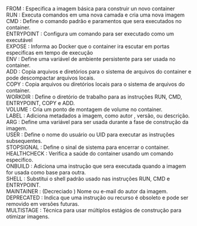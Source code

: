 FROM : Especifica a imagem básica para construir un novo container<br>
RUN : Executa comandos em uma nova camada e cria uma nova imagem<br>
CMD : Define o comando padrão e paramentos que sera executados no container.<br>
ENTRYPOINT : Configura um comando para ser executado como um executável<br>
EXPOSE : Informa ao Docker que o container ira escutar em portas especificas em tempo de execução <br>
ENV : Define uma variável de ambiente persistente para ser usada no container.<br>
ADD : Copia arquivos e diretórios para o sistema de arquivos do container e pode descompactar arquivos locais.<br>
COPY : Copia arquivos ou diretórios locais para o sistema de arquivos do container.<br>
WORKDIR : Define o diretório de trabalho para as instruções RUN, CMD, ENTRYPOINT, COPY e ADD.<br>
VOLUME : Cria um ponto de montagem de volume no container. <br>
LABEL : Adiciona metadados a imagem, como autor , versão, ou descrição. <br>
ARG : Define uma variável para ser usada durante a fase de construção da imagem.<br>
USER : Define o nome do usuário ou UID para executar as instruções subsequentes.<br>
STOPSIGNAL : Define o sinal de sistema para encerrar o container. <br>
HEALTHCHECK : Verifica a saúde do container usando um comando especifico.<br>
ONBUILD : Adiciona uma instrução que sera executada quando a imagem for usada como base para outra.<br>
SHELL : Substitui o shell padrão usado nas instruções RUN, CMD e ENTRYPOINT. <br>
MAINTAINER : (Decreciado ) Nome ou e-mail do autor da imagem.<br>
DEPRECATED : Indica que uma instrução ou recurso é obsoleto e pode ser removido em versões futuras.<br>
MULTISTAGE : Técnica para usar múltiplos estágios de construção para otimizar imagens.<br>
